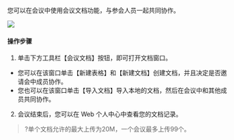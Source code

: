 您可以在会议中使用会议文档功能，与参会人员一起共同协作。

![](https://main.qcloudimg.com/raw/979e86bf0ffe9d4b2a5b88a9125e03af.png)


#### 操作步骤
1. 单击下方工具栏【会议文档】按钮，即可打开文档窗口。
  - 您可以在该窗口单击【新建表格】和【新建文档】创建文档，并且决定是否邀请会中成员协作。
  - 您也可以在该窗口单击【导入文档】导入本地的文档，然后在会议中和其他成员共同协作。
2. 会议结束后，您可以在 Web 个人中心中查看您的文档记录。

>?单个文档允许的最大上传为20M，一个会议最多上传99个。

